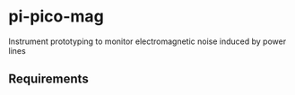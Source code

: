 # pi-pico-mag
Instrument prototyping to monitor electromagnetic  noise induced by power lines

## Requirements
